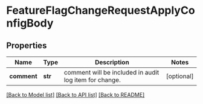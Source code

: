# FeatureFlagChangeRequestApplyConfigBody

## Properties
Name | Type | Description | Notes
------------ | ------------- | ------------- | -------------
**comment** | **str** | comment will be included in audit log item for change. | [optional] 

[[Back to Model list]](../README.md#documentation-for-models) [[Back to API list]](../README.md#documentation-for-api-endpoints) [[Back to README]](../README.md)


